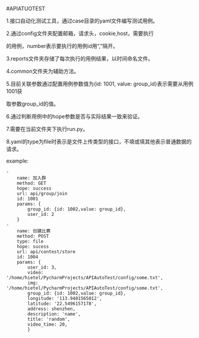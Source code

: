 #APIATUOTEST

1.接口自动化测试工具，通过case目录的yaml文件编写测试用例。

2.通过config文件夹配置邮箱，请求头，cookie,host，需要执行

的用例，number表示要执行的用例id用“,”隔开。

3.reports文件夹存储了每次执行的用例结果，以时间命名文件。

4.common文件夹为辅助方法。

5.目前关联参数通过配置用例参数值为{id: 1001, value: group_id}表示需要从用例1001获

取参数group_id的值。

6.通过判断用例中的hope参数是否与实际结果一致来验证。

7.需要在当前文件夹下执行run.py。

8.yaml的type为file时表示是文件上传类型的接口，不填或填其他表示普通数据的请求。


example:

    -
        name: 加入群
        method: GET
        hope: success
        url: api/group/join
        id: 1001
        params: {
            group_id: {id: 1002,value: group_id},
            user_id: 2
        }
    -
        name: 创建比赛
        method: POST
        type: file
        hope: sucess
        url: api/contest/store
        id: 1004
        params: {
            user_id: 3,
            video: '/home/hietel/PycharmProjects/APIAutoTest/config/some.txt',
            img: '/home/hietel/PycharmProjects/APIAutoTest/config/some.txt',
            group_id: {id: 1002,value: group_id},
            longitude: '113.9401565012',
            latitude: '22.5496157178',
            address: shenzhen,
            description: 'name',
            title: 'random',
            video_time: 20,
            }